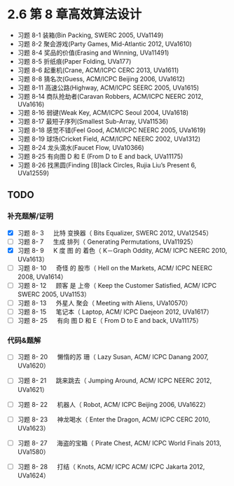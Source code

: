 # 2.6 第 8 章高效算法设计

- 习题 8-1 装箱(Bin Packing, SWERC 2005, UVa1149) 
- 习题 8-2 聚会游戏(Party Games, Mid-Atlantic 2012, UVa1610) 
- 习题 8-4 奖品的价值(Erasing and Winning, UVa11491)
- 习题 8-5 折纸痕(Paper Folding, UVa177)
- 习题 8-6 起重机(Crane, ACM/ICPC CERC 2013, UVa1611) 
- 习题 8-8 猜名次(Guess, ACM/ICPC Beijing 2006, UVa1612)
- 习题 8-11 高速公路(Highway, ACM/ICPC SEERC 2005, UVa1615)
- 习题 8-14 商队抢劫者(Caravan Robbers, ACM/ICPC NEERC 2012, UVa1616)
- 习题 8-16 弱键(Weak Key, ACM/ICPC Seoul 2004, UVa1618)
- 习题 8-17 最短子序列(Smallest Sub-Array, UVa11536)
- 习题 8-18 感觉不错(Feel Good, ACM/ICPC NEERC 2005, UVa1619) 
- 习题 8-19 球场(Cricket Field, ACM/ICPC NEERC 2002, UVa1312)
- 习题 8-24 龙头滴水(Faucet Flow, UVa10366) 
- 习题 8-25 有向图 D 和 E (From D to E and back, UVa11175)
- 习题 8-26 找黑圆(Finding [B]lack Circles, Rujia Liu’s Present 6, UVa12559)

## TODO

### 补充题解/证明

- [x] 习题 8- 3 　 比特 变换器（ Bits Equalizer, SWERC 2012, UVa12545）
- [ ] 习题 8- 7 　 生成 排列（ Generating Permutations, UVa11925）
- [x] 习题 8- 9 　 K 度 图 的 着色（ K－Graph Oddity, ACM/ ICPC NEERC 2010, UVa1613）
- [ ] 习题 8- 10 　 奇怪 的 股市（ Hell on the Markets, ACM/ ICPC NEERC 2008, UVa1614）
- [ ] 习题 8- 12 　 顾客 是 上帝（ Keep the Customer Satisfied, ACM/ ICPC SWERC 2005, UVa1153）
- [ ] 习题 8- 13 　 外星人 聚会（ Meeting with Aliens, UVa10570）
- [ ] 习题 8- 15 　 笔记本（ Laptop, ACM/ ICPC Daejeon 2012, UVa1617）
- [ ] 习题 8- 25 　 有向 图 D 和 E（ From D to E and back, UVa11175）

### 代码&题解

- [ ] 习题 8- 20 　 懒惰的苏 珊（ Lazy Susan, ACM/ ICPC Danang 2007, UVa1620）
- [ ] 习题 8- 21 　 跳来跳去（ Jumping Around, ACM/ ICPC NEERC 2012, UVa1621）
- [ ] 习题 8- 22 　 机器人（ Robot, ACM/ ICPC Beijing 2006, UVa1622）
- [ ] 习题 8- 23 　 神龙喝水（ Enter the Dragon, ACM/ ICPC CERC 2010, UVa1623）
- [ ] 习题 8- 27 　 海盗的宝箱（ Pirate Chest, ACM/ ICPC World Finals 2013, UVa1580）
- [ ] 习题 8- 28 　 打结（ Knots, ACM/ ICPC ACM/ ICPC Jakarta 2012, UVa1624）

